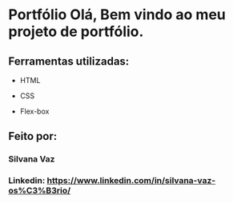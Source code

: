 # Portfólio Olá, Bem vindo ao meu projeto de portfólio.

## Ferramentas utilizadas:

* HTML

* CSS

* Flex-box

## Feito por:

### Silvana Vaz

### Linkedin: https://www.linkedin.com/in/silvana-vaz-os%C3%B3rio/
